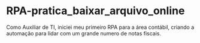 # RPA-pratica_baixar_arquivo_online
Como Auxiliar de TI, iniciei meu primeiro RPA para a área contábil, criando a automação para lidar com um grande numero de notas fiscais.
